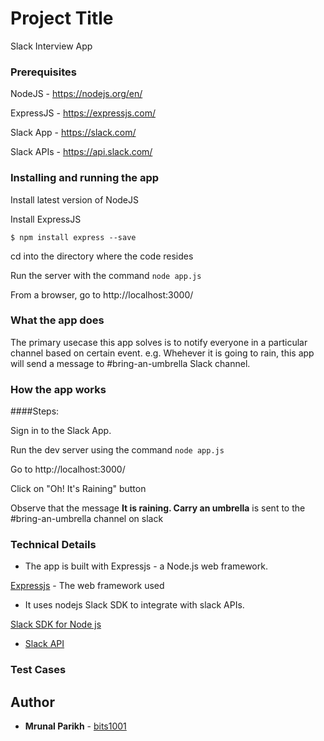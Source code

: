 # Project Title

Slack Interview App

### Prerequisites

NodeJS - https://nodejs.org/en/

ExpressJS - https://expressjs.com/

Slack App - https://slack.com/

Slack APIs - https://api.slack.com/


### Installing and running the app
Install latest version of NodeJS

Install ExpressJS 
```
$ npm install express --save
```
cd into the directory where the code resides

Run the server with the command `node app.js`

From a browser, go to http://localhost:3000/

### What the app does
The primary usecase this app solves is to notify everyone in a particular channel based on certain event.
e.g. Whehever it is going to rain, this app will send a message to #bring-an-umbrella Slack channel. 

### How the app works
####Steps:

Sign in to the Slack App.

Run the dev server using the command `node app.js`

Go to http://localhost:3000/

Click on "Oh! It's Raining" button

Observe that the message **It is raining. Carry an umbrella** is sent to the #bring-an-umbrella channel on slack


### Technical Details
* The app is built with Expressjs - a Node.js web framework. 

[Expressjs](https://expressjs.com/) - The web framework used

* It uses nodejs Slack SDK to integrate with slack APIs. 

[Slack SDK for Node js](https://slackapi.github.io/node-slack-sdk)

* [Slack API](https://api.slack.com/)


### Test Cases


## Author

* **Mrunal Parikh** - [bits1001](https://github.com/bits1001/slack-api-interview)
